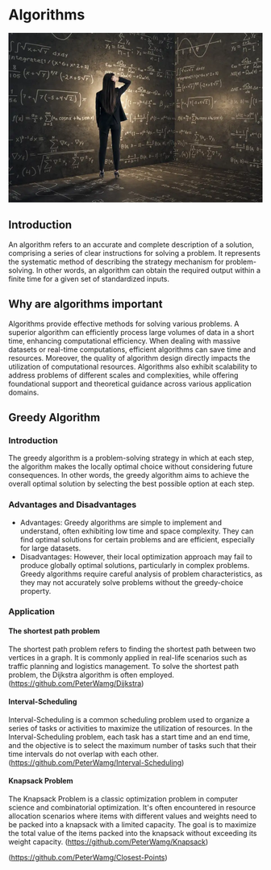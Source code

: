 # Algorithms

![Image Title](1.png)
## Introduction
An algorithm refers to an accurate and complete description of a solution, comprising a series of clear instructions for solving a problem. It represents the systematic method of describing the strategy mechanism for problem-solving. In other words, an algorithm can obtain the required output within a finite time for a given set of standardized inputs.

## Why are algorithms important


Algorithms provide effective methods for solving various problems. A superior algorithm can efficiently process large volumes of data in a short time, enhancing computational efficiency. When dealing with massive datasets or real-time computations, efficient algorithms can save time and resources. Moreover, the quality of algorithm design directly impacts the utilization of computational resources. Algorithms also exhibit scalability to address problems of different scales and complexities, while offering foundational support and theoretical guidance across various application domains.

## Greedy Algorithm

### Introduction
The greedy algorithm is a problem-solving strategy in which at each step, the algorithm makes the locally optimal choice without considering future consequences. In other words, the greedy algorithm aims to achieve the overall optimal solution by selecting the best possible option at each step.

### Advantages and Disadvantages

- Advantages: Greedy algorithms are simple to implement and understand, often exhibiting low time and space complexity. They can find optimal solutions for certain problems and are efficient, especially for large datasets.
- Disadvantages: However, their local optimization approach may fail to produce globally optimal solutions, particularly in complex problems. Greedy algorithms require careful analysis of problem characteristics, as they may not accurately solve problems without the greedy-choice property.

### Application
#### The shortest path problem
The shortest path problem refers to finding the shortest path between two vertices in a graph. It is commonly applied in real-life scenarios such as traffic planning and logistics management. To solve the shortest path problem, the Dijkstra algorithm is often employed.
(https://github.com/PeterWamg/Dijkstra)

#### Interval-Scheduling
Interval-Scheduling is a common scheduling problem used to organize a series of tasks or activities to maximize the utilization of resources. In the Interval-Scheduling problem, each task has a start time and an end time, and the objective is to select the maximum number of tasks such that their time intervals do not overlap with each other.
(https://github.com/PeterWamg/Interval-Scheduling)

#### Knapsack Problem
The Knapsack Problem is a classic optimization problem in computer science and combinatorial optimization. It's often encountered in resource allocation scenarios where items with different values and weights need to be packed into a knapsack with a limited capacity. The goal is to maximize the total value of the items packed into the knapsack without exceeding its weight capacity.
(https://github.com/PeterWamg/Knapsack)







(https://github.com/PeterWamg/Closest-Points)

